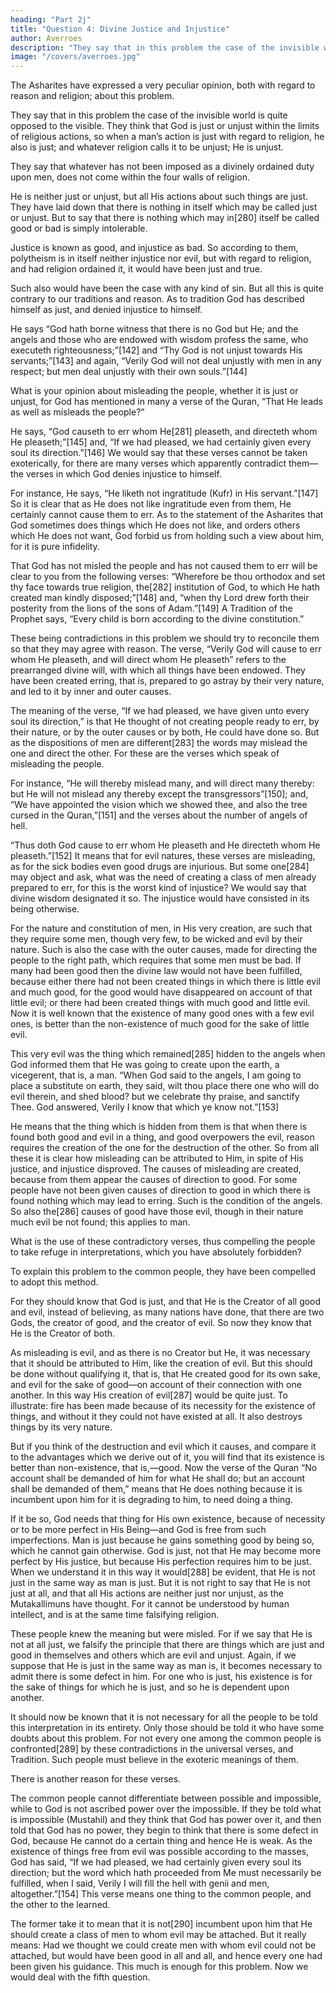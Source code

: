```yaml
---
heading: "Part 2j"
title: "Question 4: Divine Justice and Injustice"
author: Averroes
description: "They say that in this problem the case of the invisible world is quite opposed to the visible"
image: "/covers/averroes.jpg"
---
```



The Asharites have expressed a very peculiar opinion, both with regard to reason and religion; about this problem. 

<!-- They have explained it in a way in which religion has not, but have adopted quite an opposite method.  -->

They say that in this problem the case of the invisible world is quite opposed to the visible. They think that God is just or unjust within the limits of religious actions, so when a man’s action is just with regard to religion, he also is just; and whatever religion calls it to be unjust; He is unjust. 

They say that whatever has not been imposed as a divinely ordained duty upon men, does not come within the four walls of religion. 

He is neither just or unjust, but all His actions about such things are just. They have laid down that there is nothing in itself which may be called just or unjust. But to say that there is nothing which may in[280] itself be called good or bad is simply intolerable. 

Justice is known as good, and injustice as bad. So according to them, polytheism is in itself neither injustice nor evil, but with regard to religion, and had religion ordained it, it would have been just and true. 

Such also would have been the case with any kind of sin. But all this is quite contrary to our traditions and reason. As to tradition God has described himself as just, and denied injustice to himself. 

He says “God hath borne witness that there is no God but He; and the angels and those who are endowed with wisdom profess the same, who executeth righteousness;”[142] and “Thy God is not unjust towards His servants;”[143] and again, “Verily God will not deal unjustly with men in any respect; but men deal unjustly with their own souls.”[144] 

What is your opinion about misleading the people, whether it is just or unjust, for God has mentioned in many a verse of the Quran, “That He leads as well as misleads the people?” 

He says, “God causeth to err whom He[281] pleaseth, and directeth whom He pleaseth;”[145] and, “If we had pleased, we had certainly given every soul its direction.”[146] We would say that these verses cannot be taken exoterically, for there are many verses which apparently contradict them—the verses in which God denies injustice to himself. 

For instance, He says, “He liketh not ingratitude (Kufr) in His servant.”[147] So it is clear that as He does not like ingratitude even from them, He certainly cannot cause them to err. As to the statement of the Asharites that God sometimes does things which He does not like, and orders others which He does not want, God forbid us from holding such a view about him, for it is pure infidelity. 

That God has not misled the people and has not caused them to err will be clear to you from the following verses: “Wherefore be thou orthodox and set thy face towards true religion, the[282] institution of God, to which He hath created man kindly disposed;”[148] and, “when thy Lord drew forth their posterity from the lions of the sons of Adam.”[149] A Tradition of the Prophet says, “Every child is born according to the divine constitution.”

These being contradictions in this problem we should try to reconcile them so that they may agree with reason. The verse, “Verily God will cause to err whom He pleaseth, and will direct whom He pleaseth” refers to the prearranged divine will, with which all things have been endowed. They have been created erring, that is, prepared to go astray by their very nature, and led to it by inner and outer causes.

The meaning of the verse, “If we had pleased, we have given unto every soul its direction,” is that He thought of not creating people ready to err, by their nature, or by the outer causes or by both, He could have done so. But as the dispositions of men are different[283] the words may mislead the one and direct the other. For these are the verses which speak of misleading the people.

For instance, “He will thereby mislead many, and will direct many thereby: but He will not mislead any thereby except the transgressors”[150]; and, “We have appointed the vision which we showed thee, and also the tree cursed in the Quran,”[151] and the verses about the number of angels of hell. 

“Thus doth God cause to err whom He pleaseth and He directeth whom He pleaseth.”[152] It means that for evil natures, these verses are misleading, as for the sick bodies even good drugs are injurious. But some one[284] may object and ask, what was the need of creating a class of men already prepared to err, for this is the worst kind of injustice? We would say that divine wisdom designated it so. The injustice would have consisted in its being otherwise. 

For the nature and constitution of men, in His very creation, are such that they require some men, though very few, to be wicked and evil by their nature. Such is also the case with the outer causes, made for directing the people to the right path, which requires that some men must be bad. If many had been good then the divine law would not have been fulfilled, because either there had not been created things in which there is little evil and much good, for the good would have disappeared on account of that little evil; or there had been created things with much good and little evil. Now it is well known that the existence of many good ones with a few evil ones, is better than the non-existence of much good for the sake of little evil. 

This very evil was the thing which remained[285] hidden to the angels when God informed them that He was going to create upon the earth, a vicegerent, that is, a man. “When God said to the angels, I am going to place a substitute on earth, they said, wilt thou place there one who will do evil therein, and shed blood? but we celebrate thy praise, and sanctify Thee. God answered, Verily I know that which ye know not.”[153] 

He means that the thing which is hidden from them is that when there is found both good and evil in a thing, and good overpowers the evil, reason requires the creation of the one for the destruction of the other. So from all these it is clear how misleading can be attributed to Him, in spite of His justice, and injustice disproved. The causes of misleading are created, because from them appear the causes of direction to good. For some people have not been given causes of direction to good in which there is found nothing which may lead to erring. Such is the condition of the angels. So also the[286] causes of good have those evil, though in their nature much evil be not found; this applies to man. 

What is the use of these contradictory verses, thus compelling the people to take refuge in interpretations, which you have absolutely forbidden? 

To explain this problem to the common people, they have been compelled to adopt this method. 

For they should know that God is just, and that He is the Creator of all good and evil, instead of believing, as many nations have done, that there are two Gods, the creator of good, and the creator of evil. So now they know that He is the Creator of both. 

As misleading is evil, and as there is no Creator but He, it was necessary that it should be attributed to Him, like the creation of evil. But this should be done without qualifying it, that is, that He created good for its own sake, and evil for the sake of good—on account of their connection with one another. In this way His creation of evil[287] would be quite just. To illustrate: fire has been made because of its necessity for the existence of things, and without it they could not have existed at all. It also destroys things by its very nature. 

But if you think of the destruction and evil which it causes, and compare it to the advantages which we derive out of it, you will find that its existence is better than non-existence, that is,—good. Now the verse of the Quran “No account shall be demanded of him for what He shall do; but an account shall be demanded of them,” means that He does nothing because it is incumbent upon him for it is degrading to him, to need doing a thing. 

If it be so, God needs that thing for His own existence, because of necessity or to be more perfect in His Being—and God is free from such imperfections. Man is just because he gains something good by being so, which he cannot gain otherwise. God is just, not that He may become more perfect by His justice, but because His perfection requires him to be just. When we understand it in this way it would[288] be evident, that He is not just in the same way as man is just. But it is not right to say that He is not just at all, and that all His actions are neither just nor unjust, as the Mutakallimuns have thought. For it cannot be understood by human intellect, and is at the same time falsifying religion. 

These people knew the meaning but were misled. For if we say that He is not at all just, we falsify the principle that there are things which are just and good in themselves and others which are evil and unjust. Again, if we suppose that He is just in the same way as man is, it becomes necessary to admit there is some defect in him. For one who is just, his existence is for the sake of things for which he is just, and so he is dependent upon another.

It should now be known that it is not necessary for all the people to be told this interpretation in its entirety. Only those should be told it who have some doubts about this problem. For not every one among the common people is confronted[289] by these contradictions in the universal verses, and Tradition. Such people must believe in the exoteric meanings of them.

There is another reason for these verses. 

The common people cannot differentiate between possible and impossible, while to God is not ascribed power over the impossible. If they be told what is impossible (Mustahil) and they think that God has power over it, and then told that God has no power, they begin to think that there is some defect in God, because He cannot do a certain thing and hence He is weak. As the existence of things free from evil was possible according to the masses, God has said, “If we had pleased, we had certainly given every soul its direction; but the word which hath proceeded from Me must necessarily be fulfilled, when I said, Verily I will fill the hell with genii and men, altogether.”[154] This verse means one thing to the common people, and the other to the learned. 

The former take it to mean that it is not[290] incumbent upon him that He should create a class of men to whom evil may be attached. But it really means: Had we thought we could create men with whom evil could not be attached, but would have been good in all and all, and hence every one had been given his guidance. This much is enough for this problem. Now we would deal with the fifth question.


